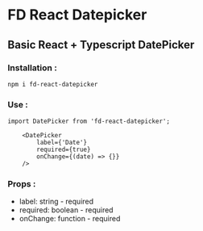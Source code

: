 # FD React Datepicker


## Basic React + Typescript DatePicker

### Installation :

```
npm i fd-react-datepicker
```

### Use :

```
import DatePicker from 'fd-react-datepicker';
```

```
    <DatePicker
        label={'Date'}
        required={true}
        onChange={(date) => {}}
    />
```

### Props :

-   label: string - required
-   required: boolean - required
-   onChange: function - required